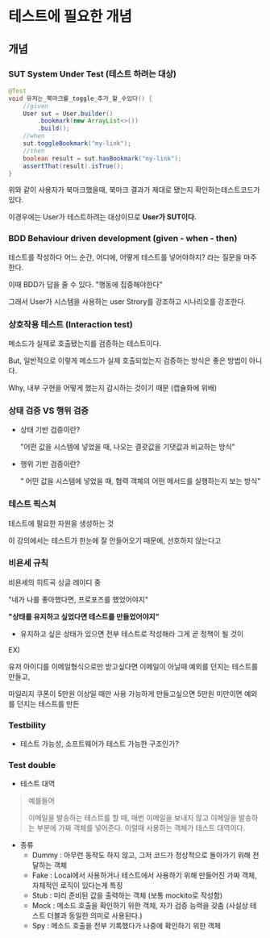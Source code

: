 # 테스트에 필요한 개념

## 개념

### SUT System Under Test (테스트 하려는 대상)

```java
@Test
void 유저는_북마크를_toggle_추가_할_수있다() {
    //given
    User sut = User.builder()
        .bookmark(new ArrayList<>())
        .build();
    //when
    sut.toggleBookmark("my-link");
    //then
    boolean result = sut.hasBookmark("my-link");
    assertThat(result).isTrue();
}
```

위와 같이 사용자가 북마크했을때, 북마크 결과가 제대로 됐는지 확인하는테스트코드가 있다.

이경우에는 User가 테스트하려는 대상이므로 **User가 SUT이다.**



### BDD Behaviour driven development (given - when - then)

테스트를 작성하다 어느 순간, 어디에, 어떻게 테스트를 넣어야하지? 라는 질문을 마주한다.

이때 BDD가 답을 줄 수 있다. "행동에 집중해야한다"

그래서 User가 시스템을 사용하는 user Strory를 강조하고 시나리오를 강조한다.



### 상호작용 테스트 (Interaction test)

메소드가 실제로 호출됐는지를 검증하는 테스트이다.

But, 일반적으로 이렇게 메소드가 실제 호출되었는지 검증하는 방식은 좋은 방법이 아니다.

Why, 내부 구현을 어떻게 했는지 감시하는 것이기 때문 (캡슐화에 위배)



### 상태 검증 VS 행위 검증

* 상태 기반 검증이란?

  "어떤 값을 시스템에 넣었을 때, 나오는 결괏값을 기댓값과 비교하는 방식"

* 행위 기반 검증이란?

  " 어떤 값을 시스템에 넣었을 때, 협력 객체의 어떤 메서드를 실행하는지 보는 방식"



### 테스트 픽스쳐

테스트에 필요한 자원을 생성하는 것

이 강의에서는 테스트가 한눈에 잘 안들어오기 때문에, 선호하지 않는다고



### 비욘세 규칙

비욘세의 히트곡 싱글 레이디 중

"네가 나를 좋아했다면, 프로포즈를 했었어야지"

**"상태를 유지하고 싶었다면 테스트를 만들었어야지"**

* 유지하고 싶은 상태가 있으면 전부 테스트로 작성해라 그게 곧 정책이 될 것이

EX)

유저 아이디를 이메일형식으로만 받고싶다면 이메일이 아닐때 예외를 던지는 테스트를 만들고,

마일리지 쿠폰이 5만원 이상일 때만 사용 가능하게 만들고싶으면 5만원 미만이면 예외를 던지는 테스트를 만든



### Testbility

* 테스트 가능성, 소프트웨어가 테스트 가능한 구조인가?



### Test double

* 테스트 대역

> 예를들어
>
> 이메일을 발송하는 테스트를 할 때, 매번 이메일을 보내지 않고 이메일을 발송하는 부분에 가짜 객체를 넣어준다. 이럴때 사용하는 객체가 테스트 대역이다.

* 종류
  * Dummy : 아무런 동작도 하지 않고, 그저 코드가 정상적으로 돌아가기 위해 전달하는 객체
  * Fake : Local에서 사용하거나 테스트에서 사용하기 위해 만들어진 가짜 객체, 자체적인 로직이 있다는게 특징
  * Stub : 미리 준비된 값을 출력하는 객체 (보통 mockito로 작성함)
  * Mock : 메소드 호출을 확인하기 위한 객체, 자가 검증 능력을 갖춤
    (사실상 테스트 더블과 동일한 의미로 사용된다.)
  * Spy : 메소드 호출을 전부 기록했다가 나중에 확인하기 위한 객체